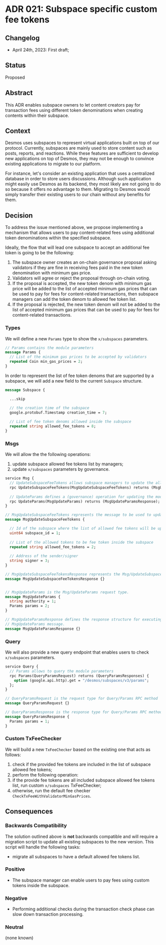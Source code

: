 # ADR 021: Subspace specific custom fee tokens

## Changelog

- April 24th, 2023: First draft;

## Status

Proposed

## Abstract

This ADR enables subspace owners to let content creators pay for transaction fees using different token denominations when creating contents within their subspace.

## Context

Desmos uses subspaces to represent virtual applications built on top of our protocol. Currently, subspaces are mainly used to store content such as posts, reports, and reactions. While these features are sufficient to develop new applications on top of Desmos, they may not be enough to convince existing applications to migrate to our platform.

For instance, let's consider an existing application that uses a centralized database in order to store users discussions. Although such application might easily use Desmos as its backend, they most likely are not going to do so because it offers no advantage to them. Migrating to Desmos would simply transfer their existing users to our chain without any benefits for them.

## Decision

To address the issue mentioned above, we propose implementing a mechanism that allows users to pay content-related fees using additional token denominations within the specified subspace. 

Ideally, the flow that will lead one subspace to accept an additional fee token is going to be the following: 

1. The subspace owner creates an on-chain governance proposal asking validators if they are fine in receiving fees paid in the new token denomination with minimum gas price.
2. Validators will agree or reject the proposal through on-chain voting. 
3. If the proposal is accepted, the new token denom with minimum gas price will be added to the list of accepted  minimum gas prices that can be used to pay for fees for content-related transactions, then subspace managers can add the token denom to allowed fee token list.
4. If the proposal is rejected, the new token denom will not be added to the list of accepted minimum gas prices that can be used to pay for fees for content-related transactions.


### Types

We will define a new `Params` type to show the `x/subspaces` parameters.

```proto
// Params contains the module parameters
message Params {
  // List of the minimum gas prices to be accepted by validators
  repeated Coin min_gas_prices = 2;
}
```

In order to represent the list of fee token denoms that are supported by a subspace, we will add a new field to the current `Subspace` structure.

```proto
message Subspace {

  ...skip

  // the creation time of the subspace
  google.protobuf.Timestamp creation_time = 7;
  
  // List of fee token denoms allowed inside the subspace
  repeated string allowed_fee_tokens = 8;
}
```

### Msgs

We will allow the the following operations:
1. update subspace allowed fee tokens list by managers;
2. update `x/subspaces` parameters by governance.

```proto
service Msg {
  // UpdateSubspaceFeeTokens allows subspace managers to update the allowed tokens to be fee tokens inside the subspace
  rpc UpdateSubspaceFeeTokens(MsgUpdateSubspaceFeeTokens) returns (MsgUpdateSubspaceFeeTokensResponse);
    
  // UpdateParams defines a (governance) operation for updating the module
  rpc UpdateParams(MsgUpdateParams) returns (MsgUpdateParamsResponse);
}

// MsgUpdateSubspaceFeeTokens represents the message to be used to update a subspace fee tokens
message MsgUpdateSubspaceFeeTokens {

  // Id of the subspace where the list of allowed fee tokens will be updated
  uint64 subspace_id = 1;
    
  // List of the allowed tokens to be fee token inside the subspace
  repeated string allowed_fee_tokens = 2;
    
  // Address of the sender/signer
  string signer = 3;
}

// MsgUpdateSubspaceFeeTokensResponse represents the Msg/UpdateSubspaceFeeTokens response type
message MsgUpdateSubspaceFeeTokensResponse {}


// MsgUpdateParams is the Msg/UpdateParams request type.
message MsgUpdateParams {
  string authority = 1;
  Params params = 2;
}

// MsgUpdateParamsResponse defines the response structure for executing a
// MsgUpdateParams message.
message MsgUpdateParamsResponse {}
```

### Query

We will also provide a new query endpoint that enables users to check `x/subspaces` parameters.

```proto
service Query {
  // Params allows to query the module parameters
  rpc Params(QueryParamsRequest) returns (QueryParamsResponses) {
    option (google.api.http).get = "/desmos/subspaces/v3/params";
  };
}

// QueryParamsRequest is the request type for Query/Params RPC method
message QueryParamsRequest {}

// QueryParamsResponse is the response type for Query/Params RPC method
message QueryParamsResponse {
  Params params = 1;
}
```

### Custom TxFeeChecker

We will build a new `TxFeeChecker` based on the existing one that acts as follows:
1. check if the provided fee tokens are included in the list of subspace allowed fee tokens;
2. perform the following operation:
  1. if the provide fee tokens are all included subspace allowed fee tokens list, run custom `x/subspaces` TxFeeChecker;
  2. otherwise, run the default fee checker `CheckTxFeeWithValidatorMinGasPrices`.

## Consequences

### Backwards Compatibility

The solution outlined above is **not** backwards compatible and will require a migration script to update all existing subspaces to the new version. This script will handle the following tasks:
- migrate all subspaces to have a default allowed fee tokens list.

### Positive

- The subspace manager can enable users to pay fees using custom tokens inside the subspace.

### Negative

- Performing additional checks during the transaction check phase can slow down transaction processing.

### Neutral

(none known)

